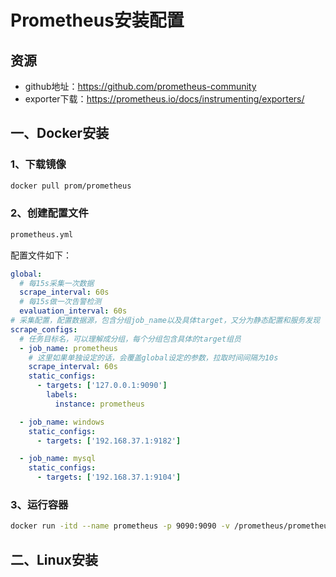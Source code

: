 # Prometheus安装配置

## 资源

- github地址：https://github.com/prometheus-community
- exporter下载：https://prometheus.io/docs/instrumenting/exporters/

## 一、Docker安装

### 1、下载镜像

```bash
docker pull prom/prometheus
```

### 2、创建配置文件

```bash
prometheus.yml
```

配置文件如下：

```yaml
global:
  # 每15s采集一次数据
  scrape_interval: 60s
  # 每15s做一次告警检测
  evaluation_interval: 60s
# 采集配置，配置数据源，包含分组job_name以及具体target，又分为静态配置和服务发现  
scrape_configs:
  # 任务目标名，可以理解成分组，每个分组包含具体的target组员
  - job_name: prometheus
    # 这里如果单独设定的话，会覆盖global设定的参数，拉取时间间隔为10s
    scrape_interval: 60s
    static_configs:
      - targets: ['127.0.0.1:9090']
        labels:
          instance: prometheus

  - job_name: windows
    static_configs:
      - targets: ['192.168.37.1:9182']

  - job_name: mysql
    static_configs:
      - targets: ['192.168.37.1:9104']
```

### 3、运行容器

```bash
docker run -itd --name prometheus -p 9090:9090 -v /prometheus/prometheus.yml:/etc/prometheus/prometheus.yml prom/prometheus
```

## 二、Linux安装

